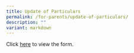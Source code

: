 ```yaml
---
title: Update of Particulars
permalink: /for-parents/update-of-particulars/
description: ""
variant: markdown
---
```

Click [here](/files/For%20Parents/Update_of_Information.pdf) to view the form.

